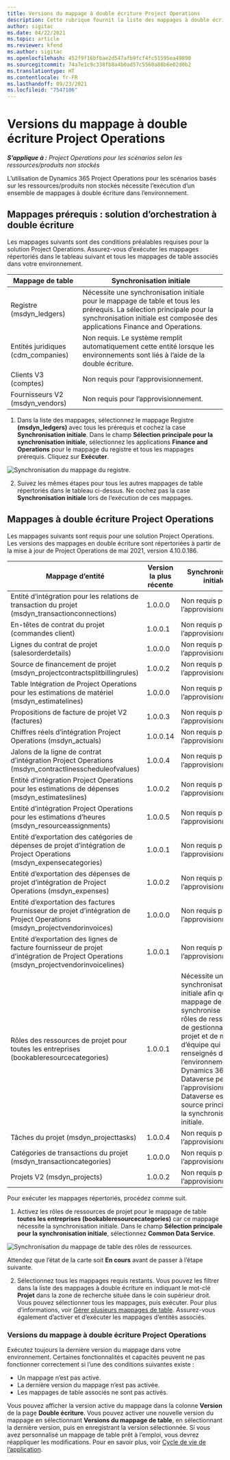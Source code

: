 ```yaml
---
title: Versions du mappage à double écriture Project Operations
description: Cette rubrique fournit la liste des mappages à double écriture requis pour Dynamics 365 Project Operations.
author: sigitac
ms.date: 04/22/2021
ms.topic: article
ms.reviewer: kfend
ms.author: sigitac
ms.openlocfilehash: 452f9f16bfbae2d547afb9fcf4fc51595ea49890
ms.sourcegitcommit: 74a7e1c9c338fb8a4b0ad57c5560a88b6e02d0b2
ms.translationtype: HT
ms.contentlocale: fr-FR
ms.lasthandoff: 09/23/2021
ms.locfileid: "7547106"
---
```

# <a name="project-operations-dual-write-map-versions"></a>Versions du mappage à double écriture Project Operations

_**S’applique à :** Project Operations pour les scénarios selon les ressources/produits non stockés_

L’utilisation de Dynamics 365 Project Operations pour les scénarios basés sur les ressources/produits non stockés nécessite l’exécution d’un ensemble de mappages à double écriture dans l’environnement. 

## <a name="prerequisite-maps-dual-write-orchestration-solution"></a>Mappages prérequis : solution d’orchestration à double écriture

Les mappages suivants sont des conditions préalables requises pour la solution Project Operations. Assurez-vous d’exécuter les mappages répertoriés dans le tableau suivant et tous les mappages de table associés dans votre environnement.

| Mappage de table | Synchronisation initiale |
| --- | --- |
| Registre (msdyn_ledgers) | Nécessite une synchronisation initiale pour le mappage de table et tous les prérequis. La sélection principale pour la synchronisation initiale est composée des applications Finance and Operations. |
| Entités juridiques (cdm_companies) | Non requis. Le système remplit automatiquement cette entité lorsque les environnements sont liés à l’aide de la double écriture. |
| Clients V3 (comptes) | Non requis pour l’approvisionnement. |
| Fournisseurs V2 (msdyn_vendors) | Non requis pour l’approvisionnement. |

1. Dans la liste des mappages, sélectionnez le mappage Registre **(msdyn\_ledgers)** avec tous les prérequis et cochez la case **Synchronisation initiale**. Dans le champ **Sélection principale pour la synchronisation initiale**, sélectionnez les applications **Finance and Operations** pour le mappage du registre et tous les mappages prérequis. Cliquez sur **Exécuter**.

![Synchronisation du mappage du registre.](media/DW6.png)

2. Suivez les mêmes étapes pour tous les autres mappages de table répertoriés dans le tableau ci-dessus. Ne cochez pas la case **Synchronisation initiale** lors de l’exécution de ces mappages.

## <a name="project-operations-dual-write-maps"></a>Mappages à double écriture Project Operations

Les mappages suivants sont requis pour une solution Project Operations. Les versions des mappages en double écriture sont répertoriées à partir de la mise à jour de Project Operations de mai 2021, version 4.10.0.186.

| **Mappage d’entité** | **Version la plus récente** | **Synchronisation initiale** |
| --- | --- | --- |
| Entité d’intégration pour les relations de transaction du projet (msdyn\_transactionconnections) | 1.0.0.0 | Non requis pour l’approvisionnement. |
| En-têtes de contrat du projet (commandes client) | 1.0.0.1 | Non requis pour l’approvisionnement. |
| Lignes du contrat de projet (salesorderdetails) | 1.0.0.0 | Non requis pour l’approvisionnement. |
| Source de financement de projet (msdyn_projectcontractsplitbillingrules) | 1.0.0.2 | Non requis pour l’approvisionnement. |
| Table Intégration de Project Operations pour les estimations de matériel (msdyn\_estimatelines) | 1.0.0.0 | Non requis pour l’approvisionnement. |
| Propositions de facture de projet V2 (factures) | 1.0.0.3 | Non requis pour l’approvisionnement. |
| Chiffres réels d’intégration Project Operations (msdyn_actuals) | 1.0.0.14 | Non requis pour l’approvisionnement. |
| Jalons de la ligne de contrat d’intégration Project Operations (msdyn_contractlinesscheduleofvalues) | 1.0.0.4 | Non requis pour l’approvisionnement. |
| Entité d’intégration Project Operations pour les estimations de dépenses (msdyn_estimateslines) | 1.0.0.2 | Non requis pour l’approvisionnement. |
| Entité d’intégration Project Operations pour les estimations d’heures (msdyn_resourceassignments) | 1.0.0.5 | Non requis pour l’approvisionnement. |
| Entité d’exportation des catégories de dépenses de projet d’intégration de Project Operations (msdyn_expensecategories) | 1.0.0.1 | Non requis pour l’approvisionnement. |
| Entité d’exportation des dépenses de projet d’intégration de Project Operations (msdyn_expenses) | 1.0.0.2 | Non requis pour l’approvisionnement. |
| Entité d’exportation des factures fournisseur de projet d’intégration de Project Operations (msdyn_projectvendorinvoices) | 1.0.0.0 | Non requis pour l’approvisionnement. |
| Entité d’exportation des lignes de facture fournisseur de projet d’intégration de Project Operations (msdyn_projectvendorinvoicelines) | 1.0.0.1 | Non requis pour l’approvisionnement. |
| Rôles des ressources de projet pour toutes les entreprises (bookableresourcecategories) | 1.0.0.1 | Nécessite une synchronisation initiale afin que le mappage de table synchronise les rôles de ressources de gestionnaire de projet et de membre d’équipe qui sont renseignés dans l’environnement Dynamics 365 Dataverse pendant l’approvisionnement. Dataverse est la source principale de la synchronisation initiale. |
| Tâches du projet (msdyn_projecttasks) | 1.0.0.4 | Non requis pour l’approvisionnement. |
| Catégories de transactions du projet (msdyn_transactioncategories) | 1.0.0.0 | Non requis pour l’approvisionnement. |
| Projets V2 (msdyn_projects) | 1.0.0.2 | Non requis pour l’approvisionnement. |

Pour exécuter les mappages répertoriés, procédez comme suit.

1. Activez les rôles de ressources de projet pour le mappage de table **toutes les entreprises (bookableresourcecategories)** car ce mappage nécessite la synchronisation initiale. Dans le champ **Sélection principale pour la synchronisation initiale**, sélectionnez **Common Data Service**. 

 ![Synchronisation du mappage de table des rôles de ressources.](media/6ResourceInitialSync.jpg)

 Attendez que l’état de la carte soit **En cours** avant de passer à l’étape suivante.

2. Sélectionnez tous les mappages requis restants. Vous pouvez les filtrer dans la liste des mappages à double écriture en indiquant le mot-clé **Projet** dans la zone de recherche située dans le coin supérieur droit. Vous pouvez sélectionner tous les mappages, puis exécuter. Pour plus d’informations, voir [Gérer plusieurs mappages de table](/dynamics365/fin-ops-core/dev-itpro/data-entities/dual-write/multiple-entity-maps). Assurez-vous également d’activer et d’exécuter les mappages d’entités associés.

### <a name="project-operations-dual-write-map-versions"></a>Versions du mappage à double écriture Project Operations

Exécutez toujours la dernière version du mappage dans votre environnement. Certaines fonctionnalités et capacités peuvent ne pas fonctionner correctement si l’une des conditions suivantes existe :

- Un mappage n’est pas activé.
- La dernière version du mappage n’est pas activée. 
- Les mappages de table associés ne sont pas activés.

Vous pouvez afficher la version active du mappage dans la colonne **Version** de la page **Double écriture**. Vous pouvez activer une nouvelle version du mappage en sélectionnant **Versions du mappage de table**, en sélectionnant la dernière version, puis en enregistrant la version sélectionnée. Si vous avez personnalisé un mappage de table prêt à l’emploi, vous devrez réappliquer les modifications. Pour en savoir plus, voir [Cycle de vie de l’application](/dynamics365/fin-ops-core/dev-itpro/data-entities/dual-write/app-lifecycle-management).
